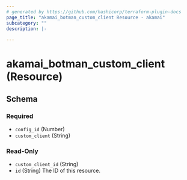 ```yaml
---
# generated by https://github.com/hashicorp/terraform-plugin-docs
page_title: "akamai_botman_custom_client Resource - akamai"
subcategory: ""
description: |-
  
---
```


# akamai_botman_custom_client (Resource)





<!-- schema generated by tfplugindocs -->
## Schema

### Required

- `config_id` (Number)
- `custom_client` (String)

### Read-Only

- `custom_client_id` (String)
- `id` (String) The ID of this resource.
